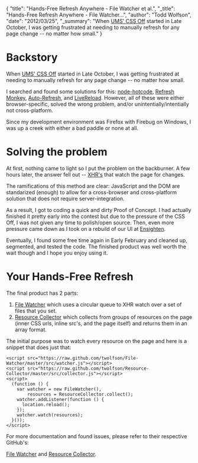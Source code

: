 {
  "title": "Hands-Free Refresh Anywhere - File Watcher et al.",
  "_title": "Hands-Free Refresh Anywhere - File Watcher&hellip;",
  "author": "Todd Wolfson",
  "date": "2012/03/25",
  "_summary": "When [UMS' CSS Off](http://www.unmatchedstyle.com/cssoff/) started in Late October, I was getting frustrated at needing to manually refresh for any page change -- no matter how small."
}

Backstory
=========
When [UMS' CSS Off](http://www.unmatchedstyle.com/cssoff/) started in Late October, I was getting frustrated at needing to manually refresh for any page change -- no matter how small.

I searched and found some solutions for this: [node-hotcode](https://github.com/mape/node-hotcode), [Refresh Monkey](https://chrome.google.com/webstore/detail/ljngnafhejmefmijjoedbclkadhacebd), [Auto-Refresh](https://addons.mozilla.org/en-US/firefox/addon/auto-refresh/), and [LiveReload](http://livereload.com/). However, all of these were either browser-specific, solved the wrong problem, and/or unintentially/intentially not cross-platform.

Since my development environment was Firefox with Firebug on Windows, I was up a creek with either a bad paddle or none at all.

Solving the problem
===================
At first, nothing came to light so I put the problem on the backburner. A few hours later, the answer fell out -- [XHR's](http://en.wikipedia.org/wiki/XMLHttpRequest) that watch the page for changes.

The ramifications of this method are clear: JavaScript and the DOM are standarized (enough) to allow for a cross-browser and cross-platform solution that does not require server-integration.

As a result, I got to coding a quick and dirty Proof of Concept. I had actually finished it pretty early into the contest but due to the pressure of the CSS Off, I was not given any time to polish/open source. Then, even more pressure came down as I took on a rebuild of our UI at [Ensighten](http://ensighten.com/).

Eventually, I found some free time again in Early February and cleaned up, segmented, and tested the code. The finished product was well worth the wait though and I hope you enjoy using it.

Your Hands-Free Refresh
=======================
The final product has 2 parts:

1. [File Watcher](https://github.com/twolfson/File-Watcher) which uses a circular queue to XHR watch over a set of files that you set.
2. [Resource Collector](https://github.com/twolfson/Resource-Collector) which collects from groups of resources on the page (inner CSS urls, inline src's, and the page itself) and returns them in an array format.

The initial purpose was to watch every resource on the page and here is a snippet that does just that:

    <script src="https://raw.github.com/twolfson/File-Watcher/master/src/watcher.js"></script>
    <script src="https://raw.github.com/twolfson/Resource-Collector/master/src/collector.js"></script>
    <script>
      (function () {
        var watcher = new FileWatcher(),
            resources = ResourceCollector.collect();
        watcher.addListener(function () {
          location.reload();
        });
        watcher.watch(resources);
      }());
    </script>

For more documentation and found issues, please refer to their respective GitHub's:

[File Watcher](https://github.com/twolfson/File-Watcher) and [Resource Collector](https://github.com/twolfson/Resource-Collector).